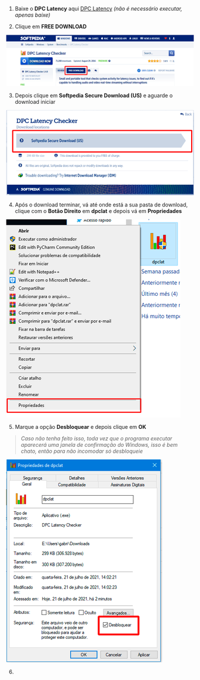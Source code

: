 1. Baixe o **DPC Latency** aqui [DPC Latency](https://www.softpedia.com/get/System/System-Info/DPC-Latency-Checker.shtml) _(não é necessário executar, apenas baixe)_



2. Clique em **FREE DOWNLOAD**

![download](Imagens/download.PNG)

3. Depois clique em **Softpedia Secure Download (US)** e aguarde o download iniciar

![download_2](Imagens/download_2.PNG)

4. Após o download terminar, vá até onde está a sua pasta de download, clique com o **Botão Direito** em **dpclat** e depois vá em **Propriedades**

![prop](Imagens/prop.png)

5. Marque a opção **Desbloquear** e depois clique em **OK**
> _Caso não tenha feito isso, toda vez que o programa executar aparecerá uma janela de confirmação do Windows, isso é bem chato, então para não incomodar só desbloqueie_

![desbloquear](Imagens/desbloquear.PNG)

6.
